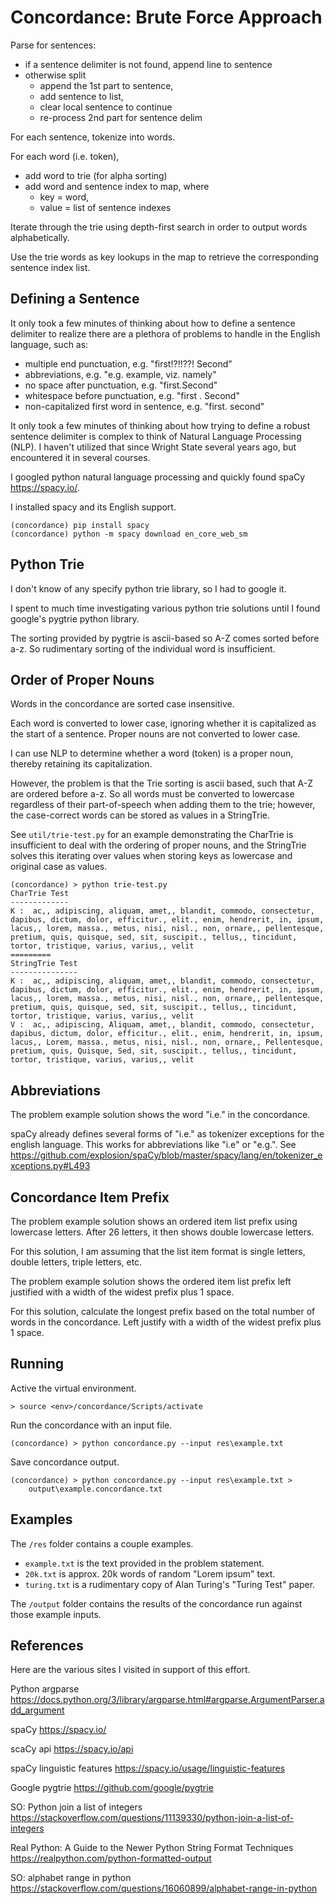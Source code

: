 # Concordance: Brute Force Approach

Parse for sentences:
- if a sentence delimiter is not found, append line to sentence
- otherwise split
    - append the 1st part to sentence,
    - add sentence to list,
    - clear local sentence to continue
    - re-process 2nd part for sentence delim

For each sentence, tokenize into words.

For each word (i.e. token),
- add word to trie (for alpha sorting)
- add word and sentence index to map, where
    - key = word,
    - value = list of sentence indexes

Iterate through the trie using depth-first search in order to 
output words alphabetically.

Use the trie words as key lookups in the map to retrieve the
corresponding sentence index list.


## Defining a Sentence

It only took a few minutes of thinking about how to define a sentence
delimiter to realize there are a plethora of problems to handle in the
English language, such as:

* multiple end punctuation, e.g. "first!?!!??! Second"
* abbreviations, e.g. "e.g. example, viz. namely"
* no space after punctuation, e.g. "first.Second"
* whitespace before punctuation, e.g. "first . Second"
* non-capitalized first word in sentence, e.g. "first. second"

It only took a few minutes of thinking about how trying to define a
robust sentence delimiter is complex to think of Natural Language
Processing (NLP). I haven't utilized that since Wright State several
years ago, but encountered it in several courses.

I googled python natural language processing and quickly found
spaCy https://spacy.io/.

I installed spacy and its English support.
```
(concordance) pip install spacy
(concordance) python -m spacy download en_core_web_sm
```

## Python Trie

I don't know of any specify python trie library, so I had to google it.

I spent to much time investigating various python trie solutions until
I found google's pygtrie python library.

The sorting provided by pygtrie is ascii-based so A-Z comes sorted before
a-z. So rudimentary sorting of the individual word is insufficient.

## Order of Proper Nouns

Words in the concordance are sorted case insensitive.

Each word is converted to lower case, ignoring whether it is capitalized
as the start of a sentence. Proper nouns are not converted to lower case.

I can use NLP to determine whether a word (token) is a proper noun,
thereby retaining its capitalization.

However, the problem is that the Trie sorting is ascii based, such that
A-Z are ordered before a-z. So all words must be converted to lowercase
regardless of their part-of-speech when adding them to the trie; however,
the case-correct words can be stored as values in a StringTrie.

See `util/trie-test.py` for an example demonstrating the CharTrie
is insufficient to deal with the ordering of proper nouns, and the
StringTrie solves this iterating over values when storing keys as lowercase
and original case as values. 

```
(concordance) > python trie-test.py
CharTrie Test
-------------
K :  ac,, adipiscing, aliquam, amet,, blandit, commodo, consectetur, dapibus, dictum, dolor, efficitur., elit., enim, hendrerit, in, ipsum, lacus,, lorem, massa., metus, nisi, nisl., non, ornare,, pellentesque, pretium, quis, quisque, sed, sit, suscipit., tellus,, tincidunt, tortor, tristique, varius, varius,, velit
=========
StringTrie Test
---------------
K :  ac,, adipiscing, aliquam, amet,, blandit, commodo, consectetur, dapibus, dictum, dolor, efficitur., elit., enim, hendrerit, in, ipsum, lacus,, lorem, massa., metus, nisi, nisl., non, ornare,, pellentesque, pretium, quis, quisque, sed, sit, suscipit., tellus,, tincidunt, tortor, tristique, varius, varius,, velit
V :  ac,, adipiscing, Aliquam, amet,, blandit, commodo, consectetur, dapibus, dictum, dolor, efficitur., elit., enim, hendrerit, in, ipsum, lacus,, Lorem, massa., metus, nisi, nisl., non, ornare,, Pellentesque, pretium, quis, Quisque, Sed, sit, suscipit., tellus,, tincidunt, tortor, tristique, varius, varius,, velit
```

## Abbreviations

The problem example solution shows the word "i.e." in the concordance.

spaCy already defines several forms of "i.e." as tokenizer
exceptions for the english language. This works for abbreviations
like "i.e" or "e.g.". See
https://github.com/explosion/spaCy/blob/master/spacy/lang/en/tokenizer_exceptions.py#L493


## Concordance Item Prefix

The problem example solution shows an ordered item list prefix using lowercase
letters. After 26 letters, it then shows double lowercase letters.

For this solution, I am assuming that the list item format is single
letters, double letters, triple letters, etc.
  
The problem example solution shows the ordered item list prefix left justified
with a width of the widest prefix plus 1 space.

For this solution, calculate the longest prefix based on the total number
of words in the concordance. Left justify with a width of the widest prefix
plus 1 space.


## Running

Active the virtual environment.
```
> source <env>/concordance/Scripts/activate
```

Run the concordance with an input file.
```
(concordance) > python concordance.py --input res\example.txt
```

Save concordance output.
```
(concordance) > python concordance.py --input res\example.txt >
    output\example.concordance.txt
```


## Examples

The `/res` folder contains a couple examples.

* `example.txt` is the text provided in the problem statement.
* `20k.txt` is approx. 20k words of random "Lorem ipsum" text.
* `turing.txt` is a rudimentary copy of Alan Turing's "Turing Test" paper.

The `/output` folder contains the results of the concordance
run against those example inputs.


## References

Here are the various sites I visited in support of this effort.

Python argparse
https://docs.python.org/3/library/argparse.html#argparse.ArgumentParser.add_argument

spaCy https://spacy.io/

scaCy api https://spacy.io/api

spaCy linguistic features https://spacy.io/usage/linguistic-features

Google pygtrie https://github.com/google/pygtrie

SO: Python join a list of integers
https://stackoverflow.com/questions/11139330/python-join-a-list-of-integers

Real Python: A Guide to the Newer Python String Format Techniques
https://realpython.com/python-formatted-output

SO: alphabet range in python
https://stackoverflow.com/questions/16060899/alphabet-range-in-python
